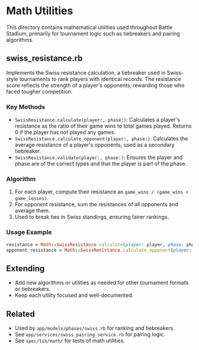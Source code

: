 # Math Utilities

This directory contains mathematical utilities used throughout Battle Stadium, primarily for tournament logic such as tiebreakers and pairing algorithms.

## swiss_resistance.rb
Implements the Swiss resistance calculation, a tiebreaker used in Swiss-style tournaments to rank players with identical records. The resistance score reflects the strength of a player's opponents, rewarding those who faced tougher competition.

### Key Methods
- `SwissResistance.calculate(player:, phase:)`: Calculates a player's resistance as the ratio of their game wins to total games played. Returns 0 if the player has not played any games.
- `SwissResistance.calculate_opponent(player:, phase:)`: Calculates the average resistance of a player's opponents, used as a secondary tiebreaker.
- `SwissResistance.validate(player:, phase:)`: Ensures the player and phase are of the correct types and that the player is part of the phase.

### Algorithm
1. For each player, compute their resistance as `game_wins / (game_wins + game_losses)`.
2. For opponent resistance, sum the resistances of all opponents and average them.
3. Used to break ties in Swiss standings, ensuring fairer rankings.

### Usage Example
```ruby
resistance = Math::SwissResistance.calculate(player: player, phase: phase)
opponent_resistance = Math::SwissResistance.calculate_opponent(player: player, phase: phase)
```

## Extending
- Add new algorithms or utilities as needed for other tournament formats or tiebreakers.
- Keep each utility focused and well-documented.

## Related
- Used by `app/models/phases/swiss.rb` for ranking and tiebreakers.
- See `app/services/swiss_pairing_service.rb` for pairing logic.
- See `spec/lib/math/` for tests of math utilities. 
